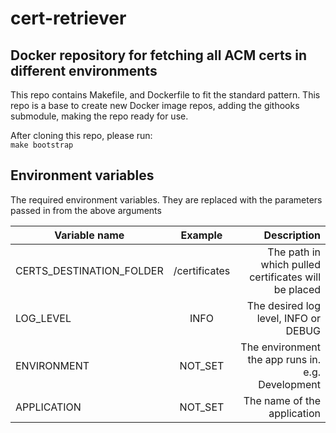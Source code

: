 # cert-retriever

## Docker repository for fetching all ACM certs in different environments

This repo contains Makefile, and Dockerfile to fit the standard pattern. This repo is a base to create new Docker image
repos, adding the githooks submodule, making the repo ready for use.

After cloning this repo, please run:  
`make bootstrap`

## Environment variables

The required environment variables. They are replaced with the parameters passed in from the above arguments

|      Variable name       | Example       | Description                                          |
|--------------------------|:-------------:|-----------------------------------------------------:|
| CERTS_DESTINATION_FOLDER | /certificates | The path in which pulled certificates will be placed |
| LOG_LEVEL                | INFO          | The desired log level, INFO or DEBUG                 |
| ENVIRONMENT              | NOT_SET       | The environment the app runs in. e.g. Development    |
| APPLICATION              | NOT_SET       | The name of the application                          | 